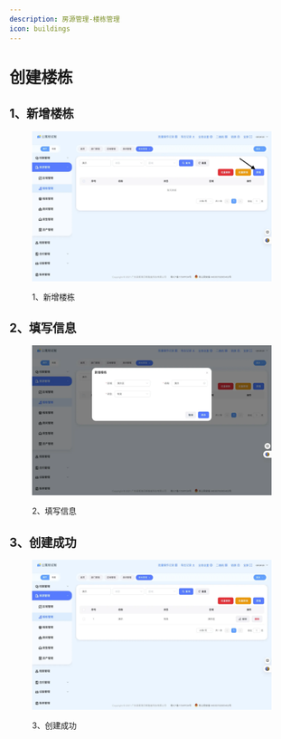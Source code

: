 ```yaml
---
description: 房源管理-楼栋管理
icon: buildings
---
```


# 创建楼栋

## 1、新增楼栋

<figure><img src="../.gitbook/assets/image (3).png" alt=""><figcaption><p>1、新增楼栋</p></figcaption></figure>

## 2、填写信息

<figure><img src="../.gitbook/assets/image (4).png" alt=""><figcaption><p>2、填写信息</p></figcaption></figure>

## 3、创建成功

<figure><img src="../.gitbook/assets/image (5).png" alt=""><figcaption><p>3、创建成功</p></figcaption></figure>

